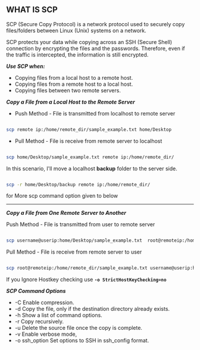 ## WHAT IS SCP

SCP (Secure Copy Protocol) is a network protocol used to securely copy files/folders between Linux (Unix) systems on a network. 

SCP protects your data while copying across an SSH (Secure Shell) connection by encrypting the files and the passwords. 
Therefore, even if the traffic is intercepted, the information is still encrypted.


_**Use SCP when:**_


 * Copying files from a local host to a remote host.
 * Copying files from a remote host to a local host.
 * Copying files between two remote servers.


_**Copy a File from a Local Host to the Remote Server**_

* Push Method - File is transmitted from localhost to remote server 

```bash 

scp remote ip:/home/remote_dir/sample_example.txt home/Desktop

```

* Pull Method - File is receive from remote server to localhost

```bash

scp home/Desktop/sample_example.txt remote ip:/home/remote_dir/

```
In this scenario, I'll move a localhost **backup** folder to the server side.

```bash

scp -r home/Desktop/backup remote ip:/home/remote_dir/

```

for More scp command option given to below

---

_**Copy a File from One Remote Server to Another**_

Push Method - File is transmitted from user to remote server 
 

```bash

scp username@userip:home/Desktop/sample_example.txt  root@remoteip:/home/remote_dir/

```

Pull Method - File is receive from remote server to user
 

```bash

scp root@remoteip:/home/remote_dir/sample_example.txt username@userip:home/Desktop/

```

If you Ignore Hostkey checking use **`-o StrictHostKeyChecking=no`**


_**SCP Command Options**_

* -C	Enable compression.
* -d	Copy the file, only if the destination directory already exists.
* -h	Show a list of command options.
* -r	Copy recursively.
* -u	Delete the source file once the copy is complete.
* -v	Enable verbose mode,
* -o ssh_option	Set options to SSH in ssh_config format.



